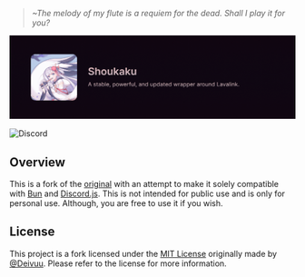 > _~The melody of my flute is a requiem for the dead. Shall I play it for you?_

![Header](.github/assets/banner.png)

![Discord](https://img.shields.io/badge/Discord-%235865F2.svg?style=flat&logo=discord&logoColor=white)

## Overview

This is a fork of the [original](https://github.com/shipgirlproject/Shoukaku) with an attempt to make it solely compatible with [Bun](https://bun.sh/) and [Discord.js](https://discord.js.org/). This is not intended for public use and is only for personal use. Although, you are free to use it if you wish.

## License

This project is a fork licensed under the [MIT License](LICENSE) originally made by [@Deivuu](https://github.com/Deivu). Please refer to the license for more information.

